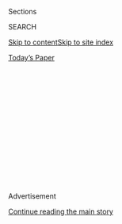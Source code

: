 <div id="app">

<div>

<div>

<div>

<div class="NYTAppHideMasthead css-1q2w90k e1suatyy0">

<div class="section css-ui9rw0 e1suatyy2">

<div class="css-eph4ug er09x8g0">

<div class="css-6n7j50">

</div>

<span class="css-1dv1kvn">Sections</span>

<div class="css-10488qs">

<span class="css-1dv1kvn">SEARCH</span>

</div>

[Skip to content](#site-content)[Skip to site
index](#site-index)

</div>

<div class="css-10698na e1huz5gh0">

</div>

</div>

<div id="masthead-bar-one" class="section hasLinks css-15hmgas e1csuq9d3">

<div class="css-uqyvli e1csuq9d0">

</div>

<div class="css-1uqjmks e1csuq9d1">

</div>

<div class="css-9e9ivx">

[](https://myaccount.nytimes3xbfgragh.onion/auth/login?response_type=cookie&client_id=vi)

</div>

<div class="css-1bvtpon e1csuq9d2">

[Today’s
Paper](https://www.nytimes3xbfgragh.onion/section/todayspaper)

</div>

</div>

</div>

</div>

<div data-aria-hidden="false">

<div id="site-content" data-role="main">

<div>

<div class="css-1aor85t" style="opacity:0.000000001;z-index:-1;visibility:hidden">

<div class="css-1hqnpie">

<div class="css-epjblv">

<span class="css-17xtcya">[Opinion](/section/opinion)</span><span class="css-x15j1o">|</span><span class="css-fwqvlz">‘If
I Hadn’t Been Transferred, I Would Have
Died’</span>

</div>

<div class="css-k008qs">

<div class="css-1iwv8en">

<span class="css-18z7m18"></span>

<div>

</div>

</div>

<span class="css-1n6z4y">https://nyti.ms/2DaW25s</span>

<div class="css-1705lsu">

<div class="css-4xjgmj">

<div class="css-4skfbu" data-role="toolbar" data-aria-label="Social Media Share buttons, Save button, and Comments Panel with current comment count" data-testid="share-tools">

  - 
  - 
  - 
  - 
    
    <div class="css-6n7j50">
    
    </div>

  - 
  - 

</div>

</div>

</div>

</div>

</div>

</div>

<div id="NYT_TOP_BANNER_REGION" class="css-13pd83m">

</div>

<div id="top-wrapper" class="css-1sy8kpn">

<div id="top-slug" class="css-l9onyx">

Advertisement

</div>

[Continue reading the main
story](#after-top)

<div class="ad top-wrapper" style="text-align:center;height:100%;display:block;min-height:250px">

<div id="top" class="place-ad" data-position="top" data-size-key="top">

</div>

</div>

<div id="after-top">

</div>

</div>

<div>

<div class="css-v5btjw etb61u70">

<div class="css-v05ibm etb61u71">

[Opinion](/section/opinion)

</div>

</div>

<div id="sponsor-wrapper" class="css-1hyfx7x">

<div id="sponsor-slug" class="css-19vbshk">

Supported by

</div>

[Continue reading the main
story](#after-sponsor)

<div id="sponsor" class="ad sponsor-wrapper" style="text-align:center;height:100%;display:block">

</div>

<div id="after-sponsor">

</div>

</div>

<div class="css-186x18t">

</div>

<div class="css-17y7wtz ehdk2mb0">

# ‘If I Hadn’t Been Transferred, I Would Have Died’

</div>

Conversations about death from Covid-19 revolve around patient
characteristics. But hospitals matter, too.

<div class="css-18e8msd">

<div class="css-vp77d3 epjyd6m0">

<div class="css-1baulvz">

By <span class="css-1baulvz last-byline" itemprop="name">Daniela J.
Lamas</span>

<div class="css-8atqhb">

Dr. Lamas is a critical care doctor.

</div>

</div>

</div>

  - Aug. 4,
    2020

  - 
    
    <div class="css-4xjgmj">
    
    <div class="css-d8bdto" data-role="toolbar" data-aria-label="Social Media Share buttons, Save button, and Comments Panel with current comment count" data-testid="share-tools">
    
      - 
      - 
      - 
      - 
        
        <div class="css-6n7j50">
        
        </div>
    
      - 
      - 
    
    </div>
    
    </div>

</div>

<div class="css-79elbk" data-testid="photoviewer-wrapper">

<div class="css-z3e15g" data-testid="photoviewer-wrapper-hidden">

</div>

<div class="css-1a48zt4 ehw59r15" data-testid="photoviewer-children">

![<span class="css-16f3y1r e13ogyst0" data-aria-hidden="true">A
coronavirus message is posted in California’s rural Imperial County
which has been hard-hit by the COVID-19 pandemic on July 23, in El
Centro, California. Imperial County currently suffers from the highest
death rate and near-highest infection rate from COVID-19 in
California.</span><span class="css-cnj6d5 e1z0qqy90" itemprop="copyrightHolder"><span class="css-1ly73wi e1tej78p0">Credit...</span><span><span>Mario
Tama/Getty
Images</span></span></span>](https://static01.graylady3jvrrxbe.onion/images/2020/08/04/opinion/04Lamas/04Lamas-articleLarge.jpg?quality=75&auto=webp&disable=upscale)

</div>

</div>

</div>

<div class="section meteredContent css-1r7ky0e" name="articleBody" itemprop="articleBody">

<div class="css-1fanzo5 StoryBodyCompanionColumn">

<div class="css-53u6y8">

There she was. After more than three weeks on the ventilator, after
battling weakness and delirium on the general medical floor and a stay
at the long-term rehab hospital where she rebuilt the strength to walk
again, my patient had made it home. The dark shadows beneath her eyes
were fading. Her skin was tanned. The persistent shortness of breath had
finally abated, and she had recently run four miles to commemorate four
months since she was diagnosed with Covid-19.

Four months. I closed my eyes and found myself once again in those early
days of the pandemic, clustered outside her room with a team of doctors
and nurses. Nearly two weeks in, she still needed high levels of support
from the ventilator and we were starting to talk about the impossible
decisions we might face if her lungs never improved. But we waited,
because this was a new virus and we did not know its course, and because
we had the resources to do so. And now there she was, in clinic — months
later, doing far better than I would have predicted.

I have been surprised by similar recoveries in the past weeks. People we
thought could die, or at least end up significantly impaired, have made
it home. But there is something troubling about this, too. It is clear
to me that there was no one specific therapy that determined the
outcomes of our sickest coronavirus patients in the intensive care unit.

On the contrary. While even the best possible treatment couldn’t save
everyone, those who survived did so because of meticulous critical care,
which requires a combination of resources and competency that is only
available to a minority of hospitals in this country. And now, even as
we race toward the hope of a magic bullet for this virus, we must openly
acknowledge that disparity — and work to address it.

</div>

</div>

<div class="css-1fanzo5 StoryBodyCompanionColumn">

<div class="css-53u6y8">

Since the beginning of this crisis, conversations about death from
Covid-19 have revolved around patient characteristics — men are more
likely to die than women, as are people who are older or obese, or those
with co-morbidities. But we now know that the hospital matters, too.

In [a large
study](https://jamanetwork.com/journals/jamainternalmedicine/fullarticle/2768602)
that was recently published in the journal JAMA Internal Medicine, a
team of researchers examined hospital mortality rates in more than 2,200
critically ill coronavirus patients in 65 hospitals throughout the
country. Their findings? Patients admitted to hospitals with fewer than
50 I.C.U. beds — smaller hospitals — were more than three times more
likely to die than patients admitted to larger hospitals.

Though they were not able to study factors like staffing and hospital
strain, these likely contributed. In fact, a recent [investigative piece
in The
Times](https://www.nytimes3xbfgragh.onion/2020/07/01/nyregion/Coronavirus-hospitals.html)
examined mortality data for hospitals in New York City — and found that
at the peak of the pandemic, patients at some community hospitals (with
lower staffing and worse equipment) were three times more likely to die
as patients in medical centers in the wealthiest areas.

Knowing firsthand what it requires to keep critically ill Covid-19
patients alive, this does not surprise me. Though the public has largely
focused on new treatments — with excitement and controversy swirling
around remdesivir and dexamethasone and convalescent plasma — none of
these are any use without the people and systems to deliver critical
care, a laborious and resource-intensive process.

In the I.C.U., we must interpret and react to each indicator. Our nurses
are frequently at the bedside, attuned to the most minute change. We
make constant small tweaks to the ventilator and to our medications to
support blood pressure. Though it looks passive in a way — a comatose
patient in a bed — and is not at all glamorous, critical care is an
immensely active process.

</div>

</div>

<div class="css-1fanzo5 StoryBodyCompanionColumn">

<div class="css-53u6y8">

We are all familiar with the images of Covid-19 patients lying on their
chests, and we know that prone positioning saves lives. But the simple
act of turning a critically ill patient is physically strenuous and, if
done hastily, treacherous. Breathing tubes and intravenous lines can
become dislodged. The head must be repositioned every two hours.

At my hospital, during the height of the pandemic, we formed a dedicated
“prone team” of respiratory and physical therapists who were available
24 hours a day. This spared the bedside nurses and kept patients as safe
as possible. Even so, breathing tubes became kinked, and on at least one
occasion, we had to urgently replace a breathing tube — a risky
procedure. This is why in some hospitals, prone positioning might not
have been offered at all. Indeed, the JAMA study found rates of prone
positioning to range from just under 5 percent at one hospital to nearly
80 percent at another. Patients would have suffered as a result.

Anyone who has cared for a coronavirus patient knows how quickly they
can crash. Thick mucus blocks airways and endotracheal tubes. Oxygen
levels plummet. Heart rhythms go haywire. As a doctor, I’ll admit that
we are rarely the first to intervene in these moments of crisis.
Instead, we rely on nurses and respiratory therapists. More times than I
would like to count, I have watched with gratitude as their
interventions — suctioning, repositioning a breathing tube, increasing
the dose of medications to raise blood pressure — avert certain
disaster. It is humbling to realize that had our nurses been spread too
thin, these relatively small events would have turned catastrophic.

Perhaps most importantly, because we had the resources to do so, we were
able to give our patients time for their lungs to recover. I think of
one man, a father, so sick that he was dependent not just on the
ventilator but also on a heart-lung bypass machine. These machines, and
the staff who know how to manage them, are a truly limited resource.
Large academic centers have five of them, maybe 10. Some community
hospitals do not have any.

This man had been on the machine for weeks, encountering one
complication after another. He bled, we stopped blood thinners, and then
surgeons had to rush in overnight to replace a part of the machine when
it clotted off. There seemed to be no way out. But then, even as we
prepared to say *enough*, his lungs started to improve. I remember
standing outside his room one overnight, amazed, as his stiff lungs
began to work with the ventilator once again.

He has now left the hospital. On the night of his return home, his son
sent me a note: “Finally family is back, and that is the best feeling of
this world.”

You might say he was lucky. But so were we. He was able to return home
not because of any 11th-hour save on our part, but because we were able
to watch and wait. And we could only afford to do so because here in
Boston, we were busy but never underwater. Of course, we made mistakes,
miscalculations and errors in judgment as we learned about this new
disease. But we were in a privileged position. It could have been far
worse. And as the pandemic tears through rural areas of the country with
even less access to resource-rich hospitals, I am worried that the
inequities of this virus will only become more entrenched.

</div>

</div>

<div class="css-1fanzo5 StoryBodyCompanionColumn">

<div class="css-53u6y8">

Just as we devote resources to finding a vaccine, we must also devote
resources to helping hospitals deliver high-quality critical care. Maybe
that will mean better allocating the resources we do have through a more
robust, coordinated system of hospital-to-hospital patient transfers
within each region. Maybe it means creating something akin to dedicated
coronavirus centers of excellence throughout the country, with certain
core competencies. Maybe it will mean expanding the reach of experienced
critical care hospitals through telehealth. This will not be easy. But
as this virus will be with us for the foreseeable future, it is our duty
to try.

As the video visit with my patient ended that day, she reminded me that
she had been transferred to us from a small hospital in the western part
of our state. “If I hadn’t been transferred, I would have died,” she
said. I paused, reflecting on that. What had we done for her, really? We
had never enrolled her in a clinical trial. There was no mystery
diagnosis to be solved, no high-risk procedure performed. We simply did
our best to minimize damage to her lungs and keep her other organs
functioning while we waited.

Which makes it even more painful to admit that she might be right.

Daniela J. Lamas is a critical care doctor at Brigham and Women’s
Hospital in Boston.

*The Times is committed to publishing* [*a diversity of
letters*](https://www.nytimes3xbfgragh.onion/2019/01/31/opinion/letters/letters-to-editor-new-york-times-women.html)
*to the editor. We’d like to hear what you think about this or any of
our articles. Here are some*
[*tips*](https://help.nytimes3xbfgragh.onion/hc/en-us/articles/115014925288-How-to-submit-a-letter-to-the-editor)*.
And here’s our email:*
[*letters@NYTimes.com*](mailto:letters@NYTimes.com)*.*

*Follow The New York Times Opinion section on*
[*Facebook*](https://www.facebookcorewwwi.onion/nytopinion)*,* [*Twitter
(@NYTopinion)*](http://twitter.com/NYTOpinion) *and*
[*Instagram*](https://www.instagram.com/nytopinion/)*.*

</div>

</div>

</div>

<div>

</div>

<div>

</div>

<div>

</div>

<div>

<div id="bottom-wrapper" class="css-1ede5it">

<div id="bottom-slug" class="css-l9onyx">

Advertisement

</div>

[Continue reading the main
story](#after-bottom)

<div id="bottom" class="ad bottom-wrapper" style="text-align:center;height:100%;display:block;min-height:90px">

</div>

<div id="after-bottom">

</div>

</div>

</div>

</div>

</div>

## Site Index

<div>

</div>

## Site Information Navigation

  - [© <span>2020</span> <span>The New York Times
    Company</span>](https://help.nytimes3xbfgragh.onion/hc/en-us/articles/115014792127-Copyright-notice)

<!-- end list -->

  - [NYTCo](https://www.nytco.com/)
  - [Contact
    Us](https://help.nytimes3xbfgragh.onion/hc/en-us/articles/115015385887-Contact-Us)
  - [Work with us](https://www.nytco.com/careers/)
  - [Advertise](https://nytmediakit.com/)
  - [T Brand Studio](http://www.tbrandstudio.com/)
  - [Your Ad
    Choices](https://www.nytimes3xbfgragh.onion/privacy/cookie-policy#how-do-i-manage-trackers)
  - [Privacy](https://www.nytimes3xbfgragh.onion/privacy)
  - [Terms of
    Service](https://help.nytimes3xbfgragh.onion/hc/en-us/articles/115014893428-Terms-of-service)
  - [Terms of
    Sale](https://help.nytimes3xbfgragh.onion/hc/en-us/articles/115014893968-Terms-of-sale)
  - [Site
    Map](https://spiderbites.nytimes3xbfgragh.onion)
  - [Help](https://help.nytimes3xbfgragh.onion/hc/en-us)
  - [Subscriptions](https://www.nytimes3xbfgragh.onion/subscription?campaignId=37WXW)

</div>

</div>

</div>

</div>
